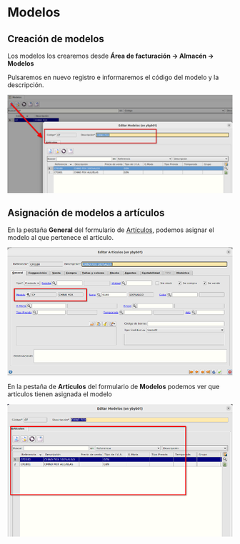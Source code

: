# Modelos
## Creación de modelos
Los modelos los crearemos desde **Área de facturación -> Almacén -> Modelos**

Pulsaremos en nuevo registro e informaremos el código del modelo y la descripción.

![Modelos](./img/formmodelos_almacen.png)

## Asignación de modelos a artículos
En la pestaña **General** del formulario de [Artículos](./articulos.md), podemos asignar el modelo al que pertenece el artículo. 

![Modelos](./img/formmodelos2_almacen.png)

En la pestaña de **Artículos** del formulario de **Modelos** podemos ver que artículos tienen asignada el modelo

![Series](./img/formmodelos3_almacen.png)
